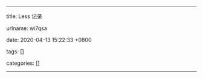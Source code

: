 
---

title: Less 记录

urlname: wi7qsa

date: 2020-04-13 15:22:33 +0800

tags: []

categories: []

---
<!doctype html><div data-lake-element="root" class="lake-engine lake-typography-traditional" data-parser-by="lake2html"></div>
